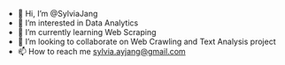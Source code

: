 - 👋 Hi, I’m @SylviaJang
- 👀 I’m interested in Data Analytics
- 🌱 I’m currently learning Web Scraping
- 💞️ I’m looking to collaborate on Web Crawling and Text Analysis project
- 📫 How to reach me sylvia.ayjang@gmail.com

<!---
SylviaJang/SylviaJang is a ✨ special ✨ repository because its `README.md` (this file) appears on your GitHub profile.
You can click the Preview link to take a look at your changes.
--->
